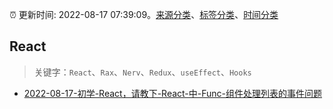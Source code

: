 :alarm_clock: 更新时间: 2022-08-17 07:39:09。[来源分类](../README.md)、[标签分类](../TAGS.md)、[时间分类](../TIMELINE.md)

## React


> 关键字：`React`、`Rax`、`Nerv`、`Redux`、`useEffect`、`Hooks`



- [2022-08-17-初学-React，请教下-React-中-Func-组件处理列表的事件问题](https://www.v2ex.com/t/873442) 